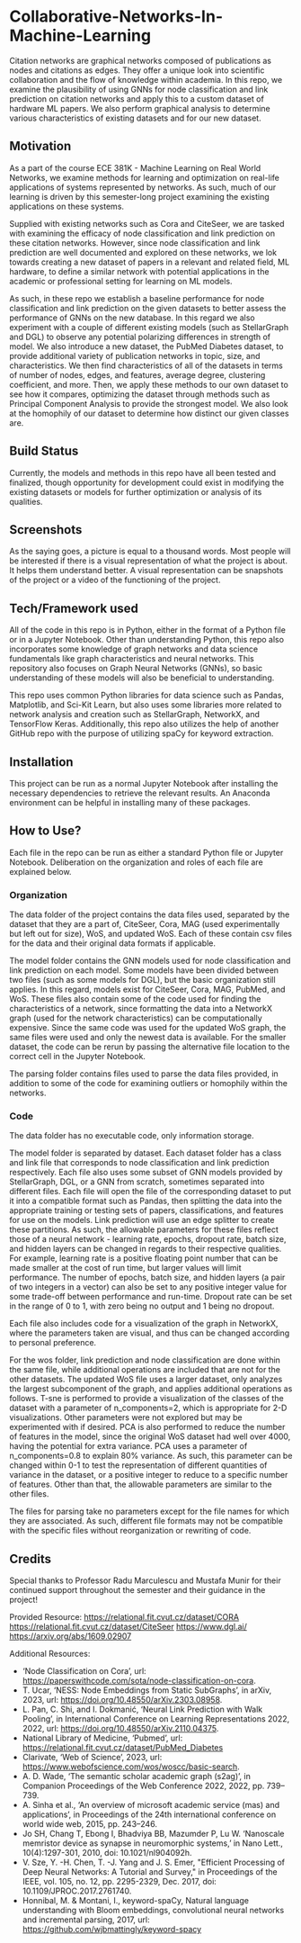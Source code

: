 # Collaborative-Networks-In-Machine-Learning

Citation networks are graphical networks composed of publications as nodes and citations as edges. They offer a unique look into scientific collaboration and the flow of knowledge within academia. In this repo, we examine the plausibility of using GNNs for node classification and link prediction on citation networks and apply this to a custom dataset of hardware ML papers. We also perform graphical analysis to determine various characteristics of existing datasets and for our new dataset.

## Motivation

As a part of the course ECE 381K - Machine Learning on Real World Networks, we examine methods for learning and optimization on real-life applications of systems represented by networks. As such, much of our learning is driven by this semester-long project examining the existing applications on these systems.

Supplied with existing networks such as Cora and CiteSeer, we are tasked with examining the efficacy of node classification and link prediction on these citation networks. However, since node classification and link prediction are well documented and explored on these networks, we lok towards creating a new dataset of papers in a relevant and related field, ML hardware, to define a similar network with potential applications in the academic or professional setting for learning on ML models.

As such, in these repo we establish a baseline performance for node classification and link prediction on the given datasets to better assess the performance of GNNs on the new database. In this regard we also experiment with a couple of different existing models (such as StellarGraph and DGL) to observe any potential polarizing differences in strength of model. We also introduce a new dataset, the PubMed Diabetes dataset, to provide additional variety of publication networks in topic, size, and characteristics. We then find characteristics of all of the datasets in terms of number of nodes, edges, and features, average degree, clustering coefficient, and more. Then, we apply these methods to our own dataset to see how it compares, optimizing the dataset through methods such as Principal Component Analysis to provide the strongest model. We also look at the homophily of our dataset to determine how distinct our given classes are.

## Build Status

Currently, the models and methods in this repo have all been tested and finalized, though opportunity for development could exist in modifying the existing datasets or models for further optimization or analysis of its qualities.

## Screenshots

As the saying goes, a picture is equal to a thousand words. Most people will be interested if there is a visual representation of what the project is about. It helps them understand better. A visual representation can be snapshots of the project or a video of the functioning of the project.

## Tech/Framework used

All of the code in this repo is in Python, either in the format of a Python file or in a Jupyter Notebook. Other than understanding Python, this repo also incorporates some knowledge of graph networks and data science fundamentals like graph characteristics and neural networks. This repository also focuses on Graph Neural Networks (GNNs), so basic understanding of these models will also be beneficial to understanding.

This repo uses common Python libraries for data science such as Pandas, Matplotlib, and Sci-Kit Learn, but also uses some libraries more related to network analysis and creation such as StellarGraph, NetworkX, and TensorFlow Keras. Additionally, this repo also utilizes the help of another GitHub repo with the purpose of utilizing spaCy for keyword extraction.

## Installation

This project can be run as a normal Jupyter Notebook after installing the necessary dependencies to retrieve the relevant results. An Anaconda environment can be helpful in installing many of these packages.

## How to Use?

Each file in the repo can be run as either a standard Python file or Jupyter Notebook. Deliberation on the organization and roles of each file are explained below.

### Organization

The data folder of the project contains the data files used, separated by the dataset that they are a part of, CiteSeer, Cora, MAG (used experimentally but left out for size), WoS, and updated WoS. Each of these contain csv files for the data and their original data formats if applicable.

The model folder contains the GNN models used for node classification and link prediction on each model. Some models have been divided between two files (such as some models for DGL), but the basic organization still applies. In this regard, models exist for CiteSeer, Cora, MAG, PubMed, and WoS. These files also contain some of the code used for finding the characteristics of a network, since formatting the data into a NetworkX graph (used for the network characteristics) can be computationally expensive. Since the same code was used for the updated WoS graph, the same files were used and only the newest data is available. For the smaller dataset, the code can be rerun by passing the alternative file location to the correct cell in the Jupyter Notebook.

The parsing folder contains files used to parse the data files provided, in addition to some of the code for examining outliers or homophily within the networks.

### Code

The data folder has no executable code, only information storage.

The model folder is separated by dataset. Each dataset folder has a class and link file that corresponds to node classification and link prediction respectively. Each file also uses some subset of GNN models provided by StellarGraph, DGL, or a GNN from scratch, sometimes separated into different files. Each file will open the file of the corresponding dataset to put it into a compatible format such as Pandas, then splitting the data into the appropriate training or testing sets of papers, classifications, and features for use on the models. Link prediction will use an edge splitter to create these partitions. As such, the allowable parameters for these files reflect those of a neural network - learning rate, epochs, dropout rate, batch size, and hidden layers can be changed in regards to their respective qualities. For example, learning rate is a positive floating point number that can be made smaller at the cost of run time, but larger values will limit performance. The number of epochs, batch size, and hidden layers (a pair of two integers in a vector) can also be set to any positive integer value for some trade-off between performance and run-time. Dropout rate can be set in the range of 0 to 1, with zero being no output and 1 being no dropout.

Each file also includes code for a visualization of the graph in NetworkX, where the parameters taken are visual, and thus can be changed according to personal preference.

For the wos folder, link prediction and node classification are done within the same file, while additional operations are included that are not for the other datasets. The updated WoS file uses a larger dataset, only analyzes the largest subcomponent of the graph, and applies additional operations as follows. T-sne is performed to provide a visualization of the classes of the dataset with a parameter of n_components=2, which is appropriate for 2-D visualizations. Other parameters were not explored but may be experimented with if desired. PCA is also performed to reduce the number of features in the model, since the original WoS dataset had well over 4000, having the potential for extra variance. PCA uses a parameter of n_components=0.8 to explain 80% variance. As such, this parameter can be changed within 0-1 to test the representation of different quantities of variance in the dataset, or a positive integer to reduce to a specific number of features. Other than that, the allowable parameters are similar to the other files.

The files for parsing take no parameters except for the file names for which they are associated. As such, different file formats may not be compatible with the specific files without reorganization or rewriting of code.

## Credits

Special thanks to Professor Radu Marculescu and Mustafa Munir for their continued support throughout the semester and their guidance in the project!

Provided Resource:
https://relational.fit.cvut.cz/dataset/CORA
https://relational.fit.cvut.cz/dataset/CiteSeer
https://www.dgl.ai/
https://arxiv.org/abs/1609.02907

Additional Resources:

- ‘Node Classification on Cora’, url: https://paperswithcode.com/sota/node-classification-on-cora.
- T. Ucar, ‘NESS: Node Embeddings from Static SubGraphs’, in arXiv, 2023, url: https://doi.org/10.48550/arXiv.2303.08958.
- L. Pan, C. Shi, and I. Dokmanić, ‘Neural Link Prediction with Walk Pooling’, in International Conference on Learning Representations 2022, 2022, url: https://doi.org/10.48550/arXiv.2110.04375.
- National Library of Medicine, ‘Pubmed’, url: https://relational.fit.cvut.cz/dataset/PubMed_Diabetes
- Clarivate, ‘Web of Science’, 2023, url: https://www.webofscience.com/wos/woscc/basic-search.
- A. D. Wade, ‘The semantic scholar academic graph (s2ag)’, in Companion Proceedings of the Web Conference 2022, 2022, pp. 739–739.
- A. Sinha et al., ‘An overview of microsoft academic service (mas) and applications’, in Proceedings of the 24th international conference on world wide web, 2015, pp. 243–246.
- Jo SH, Chang T, Ebong I, Bhadviya BB, Mazumder P, Lu W. ‘Nanoscale memristor device as synapse in neuromorphic systems,’ in Nano Lett., 10(4):1297-301, 2010, doi: 10.1021/nl904092h.
- V. Sze, Y. -H. Chen, T. -J. Yang and J. S. Emer, "Efficient Processing of Deep Neural Networks: A Tutorial and Survey," in Proceedings of the IEEE, vol. 105, no. 12, pp. 2295-2329, Dec. 2017, doi: 10.1109/JPROC.2017.2761740.
- Honnibal, M. & Montani, I., keyword-spaCy, Natural language understanding with Bloom embeddings, convolutional neural networks and incremental parsing, 2017, url: https://github.com/wjbmattingly/keyword-spacy
